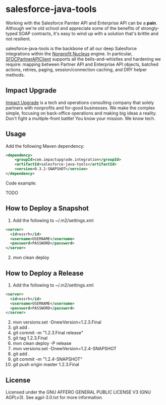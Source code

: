 # salesforce-java-tools

Working with the Salesforce Parnter API and Enterprise API can be a **pain**. Although we're old school and appreciate some of the benefits of strongly-typed SOAP contracts, it's easy to wind up with a solution that's brittle and not resilient.

salesforce-java-tools is the backbone of all our deep Salesforce integrations within the [Nonprofit Nucleus](https://www.impactupgrade.com/nonprofit-nucleus/) engine. In particular, <a href="https://github.com/impactupgrade/salesforce-java-tools/blob/master/src/main/java/com/impactupgrade/integration/sfdc/SFDCPartnerAPIClient.java">SFDCPartnerAPIClient</a> supports all the bells-and-whistles and hardening we require: mapping between Partner API and Enterprise API objects, batched actions, retries, paging, session/connection caching, and DRY helper methods.

## Impact Upgrade

[Impact Upgrade](https://www.impactupgrade.com) is a tech and operations consulting company that solely partners with nonprofits and for-good businesses. We make the complex simple, focusing on back-office operations and making big ideas a reality. Don't fight a multiple-front battle! You know your mission. We know tech.

## Usage

Add the following Maven dependency:

```xml
<dependency>
    <groupId>com.impactupgrade.integration</groupId>
    <artifactId>salesforce-java-tools</artifactId>
    <version>0.3.2-SNAPSHOT</version>
</dependency>
```

Code example:

TODO

## How to Deploy a Snapshot

1. Add the following to ~/.m2/settings.xml
```xml
<server>
  <id>ossrh</id>
  <username>USERNAME</username>
  <password>PASSWORD</password>
</server>
```
2. mvn clean deploy

## How to Deploy a Release

1. Add the following to ~/.m2/settings.xml
```xml
<server>
  <id>ossrh</id>
  <username>USERNAME</username>
  <password>PASSWORD</password>
</server>
```
2. mvn versions:set -DnewVersion=1.2.3.Final
3. git add .
4. git commit -m "1.2.3.Final release"
5. git tag 1.2.3.Final
6. mvn clean deploy -P release
7. mvn versions:set -DnewVersion=1.2.4-SNAPSHOT
8. git add .
9. git commit -m "1.2.4-SNAPSHOT"
10. git push origin master 1.2.3.Final

## License

Licensed under the GNU AFFERO GENERAL PUBLIC LICENSE V3 (GNU AGPLv3). See agpl-3.0.txt for more information.
